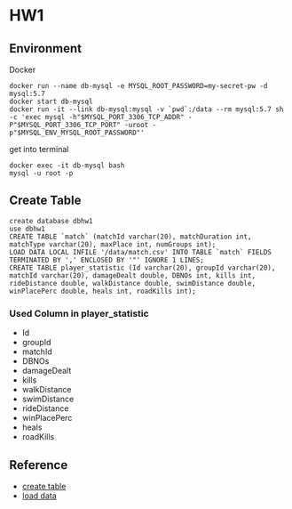 # HW1

## Environment

Docker
```
docker run --name db-mysql -e MYSQL_ROOT_PASSWORD=my-secret-pw -d mysql:5.7
docker start db-mysql
docker run -it --link db-mysql:mysql -v `pwd`:/data --rm mysql:5.7 sh -c 'exec mysql -h"$MYSQL_PORT_3306_TCP_ADDR" -P"$MYSQL_PORT_3306_TCP_PORT" -uroot -p"$MYSQL_ENV_MYSQL_ROOT_PASSWORD"'
```
get into terminal
```
docker exec -it db-mysql bash
mysql -u root -p
```

## Create Table
```
create database dbhw1
use dbhw1
CREATE TABLE `match` (matchId varchar(20), matchDuration int, matchType varchar(20), maxPlace int, numGroups int);
LOAD DATA LOCAL INFILE '/data/match.csv' INTO TABLE `match` FIELDS TERMINATED BY ',' ENCLOSED BY '"' IGNORE 1 LINES;
CREATE TABLE player_statistic (Id varchar(20), groupId varchar(20), matchId varchar(20), damageDealt double, DBNOs int, kills int, rideDistance double, walkDistance double, swimDistance double, winPlacePerc double, heals int, roadKills int);

```

### Used Column in player_statistic

- Id
- groupId
- matchId
- DBNOs
- damageDealt
- kills
- walkDistance
- swimDistance
- rideDistance
- winPlacePerc
- heals
- roadKills

## Reference

- [create table](http://tw.gitbook.net/mysql/mysql_create_tables.html)
- [load data](https://dev.mysql.com/doc/refman/8.0/en/load-data.html)

